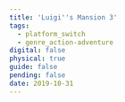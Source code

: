 ```yaml
---
title: 'Luigi''s Mansion 3'
tags:
  - platform_switch
  - genre_action-adventure
digital: false
physical: true
guide: false
pending: false
date: 2019-10-31
---
```

